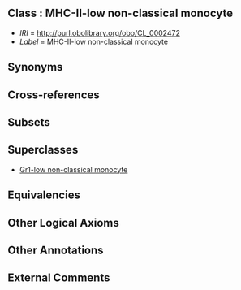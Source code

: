 
## Class : MHC-II-low non-classical monocyte

 * *IRI* = http://purl.obolibrary.org/obo/CL_0002472
 * *Label* = MHC-II-low non-classical monocyte

## Synonyms


## Cross-references


## Subsets


## Superclasses

 * [Gr1-low non-classical monocyte](../../CL/58/CL_0002058.md)

## Equivalencies


## Other Logical Axioms


## Other Annotations


## External Comments

